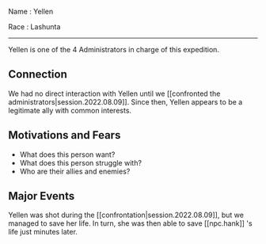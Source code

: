 
Name
: Yellen

Race
: Lashunta

---

Yellen is one of the 4 Administrators in charge of this expedition.

## Connection
We had no direct interaction with Yellen until we [[confronted the administrators|session.2022.08.09]]. Since then, Yellen appears to be a legitimate ally with common interests.

## Motivations and Fears
* What does this person want?
* What does this person struggle with?
* Who are their allies and enemies?

## Major Events
Yellen was shot during the [[confrontation|session.2022.08.09]], but we managed to save her life. In turn, she was then able to save [[npc.hank]] 's life just minutes later.
